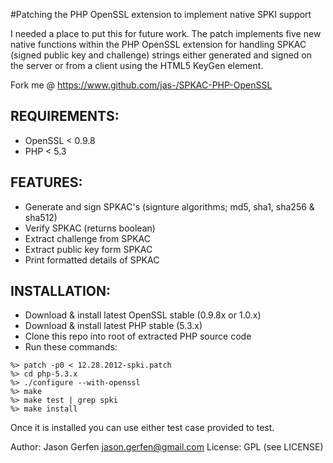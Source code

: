 
#Patching the PHP OpenSSL extension to implement native SPKI support

  I needed a place to put this for future work. The patch implements five
  new native functions within the PHP OpenSSL extension for handling SPKAC
  (signed public key and challenge) strings either generated and signed on the
  server or from a client using the HTML5 KeyGen element.

  Fork me @ https://www.github.com/jas-/SPKAC-PHP-OpenSSL

## REQUIREMENTS:
* OpenSSL < 0.9.8
* PHP < 5.3

## FEATURES:
* Generate and sign SPKAC's (signture algorithms; md5, sha1, sha256 & sha512)
* Verify SPKAC (returns boolean)
* Extract challenge from SPKAC
* Extract public key form SPKAC
* Print formatted details of SPKAC

## INSTALLATION:
* Download & install latest OpenSSL stable (0.9.8x or 1.0.x)
* Download & install latest PHP stable (5.3.x)
* Clone this repo into root of extracted PHP source code
* Run these commands:

```
%> patch -p0 < 12.28.2012-spki.patch
%> cd php-5.3.x
%> ./configure --with-openssl
%> make
%> make test | grep spki
%> make install
```

Once it is installed you can use either test case provided to test.

Author: Jason Gerfen <jason.gerfen@gmail.com>
License: GPL (see LICENSE)
